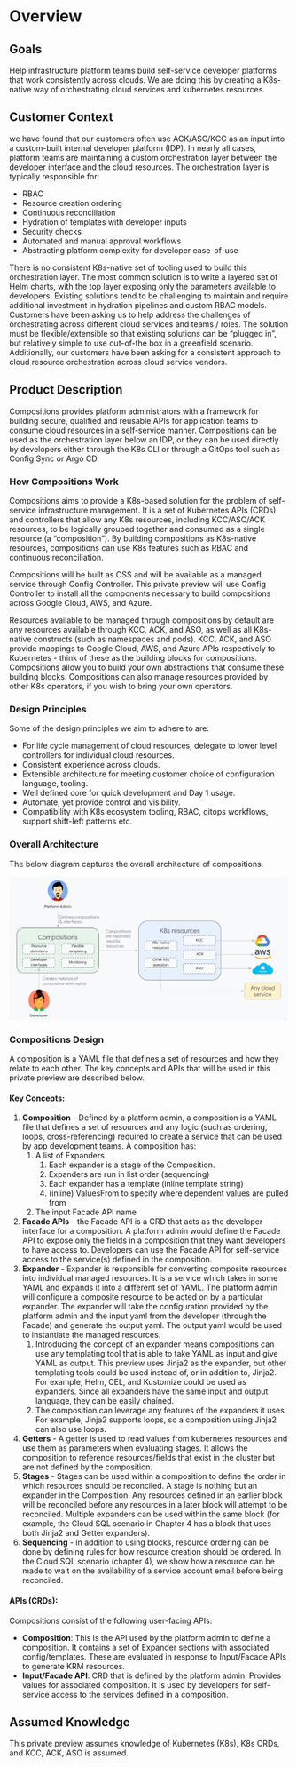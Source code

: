 # Overview

## Goals
Help infrastructure platform teams build self-service developer platforms that work consistently across clouds. We are doing this by creating a K8s-native way of orchestrating cloud services and kubernetes resources.


## Customer Context
we have found that our customers often use  ACK/ASO/KCC as an input into a custom-built internal developer platform (IDP). In nearly all cases, platform teams are maintaining a custom orchestration layer between the developer interface and the cloud resources. The orchestration layer is typically responsible for: 
* RBAC
* Resource creation ordering
* Continuous reconciliation
* Hydration of templates with developer inputs
* Security checks
* Automated and manual approval workflows
* Abstracting platform complexity for developer ease-of-use 

There is no consistent K8s-native set of tooling used to build this orchestration layer. The most common solution is to write a layered set of Helm charts, with the top layer exposing only the parameters available to developers. Existing solutions tend to be challenging to maintain and require additional investment in hydration pipelines and custom RBAC models. Customers have been asking us to help address the challenges of orchestrating across different cloud services and teams / roles. The solution must be flexible/extensible so that existing solutions can be “plugged in”, but relatively simple to use out-of-the box in a greenfield scenario. Additionally, our customers have been asking for a consistent approach to cloud resource orchestration across cloud service vendors.

## Product Description
Compositions provides platform administrators with a framework for building  secure, qualified and reusable APIs for application teams to consume cloud resources in a self-service manner. Compositions can be used as the orchestration layer below an IDP, or they can be used directly by developers either through the K8s CLI or through a GitOps tool such as Config Sync or Argo CD. 

### How Compositions Work
Compositions aims to provide a K8s-based solution for the problem of self-service infrastructure management. It is a set of Kubernetes APIs (CRDs) and controllers that allow any K8s resources, including KCC/ASO/ACK resources, to be logically grouped together and consumed as a single resource (a “composition”). By building compositions as K8s-native resources, compositions can use K8s features such as RBAC and continuous reconciliation. 

Compositions will be built as OSS and will be available as a managed service through Config Controller. This private preview will use Config Controller to install all the components necessary to build compositions across Google Cloud, AWS, and Azure. 

Resources available to be managed through compositions by default are any resources available through KCC, ACK, and ASO, as well as all K8s-native constructs (such as namespaces and pods). KCC, ACK, and ASO provide mappings to Google Cloud, AWS, and Azure APIs respectively to Kubernetes - think of these as the building blocks for compositions. Compositions allow you to build your own abstractions that consume these building blocks. Compositions can also manage resources provided by other K8s operators, if you wish to bring your own operators. 

### Design Principles
Some of the design principles we aim to adhere to are:
* For life cycle management of cloud resources, delegate to lower level controllers for individual cloud resources.
* Consistent experience across clouds.
* Extensible architecture for meeting customer choice of configuration language, tooling.
* Well defined core for quick development and Day 1 usage.
* Automate, yet provide control and visibility.
* Compatibility with K8s ecosystem tooling, RBAC, gitops workflows, support shift-left patterns etc.

### Overall Architecture
The below diagram captures the overall architecture of compositions.

![image](architecture.png)

### Compositions Design
A composition is a YAML file that defines a set of resources and how they relate to each other. The key concepts and APIs that will be used in this private preview are described below.

#### Key Concepts:

1. **Composition** \- Defined by a platform admin, a composition is a YAML file that defines a set of resources and any logic (such as ordering, loops, cross-referencing) required to create a service that can be used by app development teams. A composition has:  
   1. A list of Expanders  
      1. Each expander is a stage of the Composition.  
      2. Expanders are run in list order (sequencing)  
      3. Each expander has a template (inline template string)  
      4. (inline) ValuesFrom to specify where dependent values are pulled from  
   2. The input Facade API name  
2. **Facade APIs** \- the Facade API is a CRD that acts as the developer interface for a composition. A platform admin would define the Facade API to expose only the fields in a composition that they want developers to have access to. Developers can use the Facade API for self-service access to the service(s) defined in the composition.   
3. **Expander** \- Expander is responsible for converting composite resources into individual managed resources. It is a service which takes in some YAML and expands it into a different set of YAML. The platform admin will configure a composite resource to be acted on by a particular expander. The expander will take the configuration provided by the platform admin and the input yaml from the developer (through the Facade) and generate the output yaml. The output yaml would be used to instantiate the managed resources.  
   1. Introducing the concept of an expander means compositions can use any templating tool that is able to take YAML as input and give YAML as output. This preview uses Jinja2 as the expander, but other templating tools could be used instead of, or in addition to, Jinja2. For example, Helm, CEL, and Kustomize could be used as expanders. Since all expanders have the same input and output language, they can be easily chained.  
   2. The composition can leverage any features of the expanders it uses. For example, Jinja2 supports loops, so a composition using Jinja2 can also use loops.   
4. **Getters** \- A getter is used to read values from kubernetes resources and use them as parameters when evaluating stages. It allows the composition to reference resources/fields that exist in the cluster but are not defined by the composition.   
5. **Stages** \- Stages can be used within a composition to define the order in which resources should be reconciled. A stage is nothing but an expander in the Composition. Any resources defined in an earlier block will be reconciled before any resources in a later block will attempt to be reconciled. Multiple expanders can be used within the same block (for example, the Cloud SQL scenario in Chapter 4 has a block that uses both Jinja2 and Getter expanders).    
6. **Sequencing** \- in addition to using blocks, resource ordering can be done by defining rules for how resource creation should be ordered. In the Cloud SQL scenario (chapter 4), we show how a resource can be made to wait on the availability of a service account email before being reconciled. 
#### APIs (CRDs):
Compositions consist of the following user-facing APIs:

* **Composition**: This is the API used by the platform admin to define a composition. It contains a set of Expander sections with associated config/templates. These are evaluated in response to Input/Facade APIs to generate KRM resources.
* **Input/Facade API**: CRD that is defined by the platform admin. Provides values for associated composition. It is used by developers for self-service access to the services defined in a composition. 

## Assumed Knowledge
This private preview assumes knowledge of Kubernetes (K8s), K8s CRDs, and KCC, ACK, ASO is assumed.

